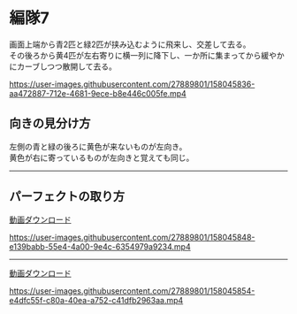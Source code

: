 # 編隊7
画面上端から青2匹と緑2匹が挟み込むように飛来し、交差して去る。  
その後ろから黄4匹が左右寄りに横一列に降下し、一か所に集まってから緩やかにカーブしつつ散開して去る。


https://user-images.githubusercontent.com/27889801/158045836-aa472887-712e-4681-9ece-b8e446c005fe.mp4

## 向きの見分け方  
左側の青と緑の後ろに黄色が来ないものが左向き。  
黄色が右に寄っているものが左向きと覚えても同じ。  
___  
## パーフェクトの取り方  


[動画ダウンロード](media/H264/form7per.mp4?raw=true)

https://user-images.githubusercontent.com/27889801/158045848-e139babb-55e4-4a00-9e4c-6354979a9234.mp4

___

[動画ダウンロード](media/H264/form7per2.mp4?raw=true)  

https://user-images.githubusercontent.com/27889801/158045854-e4dfc55f-c80a-40ea-a752-c41dfb2963aa.mp4

